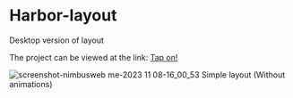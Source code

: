 # Harbor-layout
Desktop version of layout

The project can be viewed at the link:
[Tap on!](https://sbl-igor.github.io/Harbor-layout/)

![screenshot-nimbusweb me-2023 11 08-16_00_53](https://github.com/sbl-igor/Harbor-layout/assets/80469915/38376279-3f7d-498a-9cde-8f9e5d230d78)
Simple layout (Without animations)
